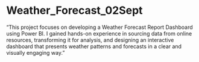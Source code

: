 # Weather_Forecast_02Sept
“This project focuses on developing a Weather Forecast Report Dashboard using Power BI. I gained hands-on experience in sourcing data from online resources, transforming it for analysis, and designing an interactive dashboard that presents weather patterns and forecasts in a clear and visually engaging way.”
